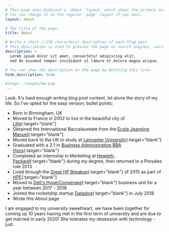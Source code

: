 ```yaml
---
# This page uses Hydejack's `about` layout, which shows the primary author's picture and about text at the top.
# You can change it to the regular `page` layout if you want.
layout: about

# The title of the page.
title: About

# Write a short (~150 characters) description of each blog post.
# This description is used to preview the page on search engines, social media, etc.
description: >
  Lorem ipsum dolor sit amet, consectetur adipiscing elit,
  sed do eiusmod tempor incididunt ut labore et dolore magna aliqua.

# You can show the description on the page by deleting this line:
hide_description: true

#image: /images/me.png
---
```

Look. It's hard enough writing blog post content, let alone the story of my life. So I've opted for the easy version, bullet points:

- Born in Birmingham, UK
- Moved to France in 2002 to live in the beautiful city of [Lille](https://www.thelocal.fr/20171017/lille-why-would-anyone-want-to-live-there){:target="blank"}
- Obtained the International Baccalaureate from the [École Jeannine Manuel](https://www.ecolejeanninemanuel.org/en/about-school.html){:target="blank"}
- Moved back to the UK to study at [Lancaster University](https://www.lancaster.ac.uk/){:target="blank"}
- Graduated with a 2:1 in [Business Administration BBA Hons](https://www.lancaster.ac.uk/study/undergraduate/courses/business-administration-bba-hons-n200/?entryYear=previous){:target="blank"}
- Completed an internship in Marketing at [Hewlett-Packard](https://en.wikipedia.org/wiki/Hewlett-Packard){:target="blank"} during my degree, then returned to a Presales role 2013
- Lived through the [Great HP Breakup](https://www8.hp.com/us/en/hp-news/press-release.html?id=2093991){:target="blank"} of 2015 as part of [HPE](https://www.hpe.com/uk/en/home.html){:target="blank"}
- Moved to [Dell's HyperConverged](https://www.dellemc.com/en-gb/converged-infrastructure/vxrail/index.htm){:target="blank"} business unit for a year between 2017 - 2018
- Joined the rocketship startup [Datadog](https://www.datadoghq.com/){:target="blank"} in July 2018
- Wrote this About page

I am engaged to my university sweetheart, we have been together for coming up 10 years having met in the first term of university and are due to get married in early 2020! She tolerates my obsession with technology - just.
